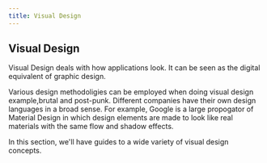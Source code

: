 ```yaml
---
title: Visual Design
---
```

## Visual Design

Visual Design deals with how applications look. It can be seen as the digital equivalent of graphic design.

Various design methodoligies can be employed when doing visual design example,brutal and post-punk. Different companies have their own design languages in a broad sense. For example, Google is a large propogator of Material Design in which design elements are made to look like real materials with the same flow and shadow effects.

In this section, we'll have guides to a wide variety of visual design concepts.


